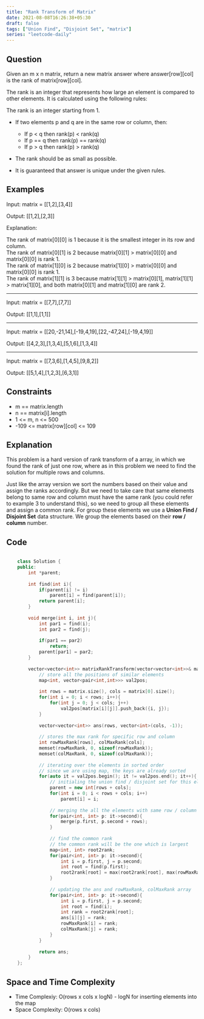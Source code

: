 ```yaml
---
title: "Rank Transform of Matrix"
date: 2021-08-08T16:26:38+05:30
draft: false 
tags: ["Union Find", "Disjoint Set", "matrix"]
series: "leetcode-daily" 
---
```


## Question

Given an m x n matrix, return a new matrix answer where answer[row][col] is the rank of matrix[row][col].

The rank is an integer that represents how large an element is compared to other elements. It is calculated using the following rules:

The rank is an integer starting from 1.

* If two elements p and q are in the same row or column, then:

	* If p < q then rank(p) < rank(q)
	* If p == q then rank(p) == rank(q)
	* If p > q then rank(p) > rank(q)

* The rank should be as small as possible.

* It is guaranteed that answer is unique under the given rules.

## Examples

Input: matrix = [[1,2],[3,4]]

Output: [[1,2],[2,3]]

Explanation:

The rank of matrix[0][0] is 1 because it is the smallest integer in its row and column. <br >
The rank of matrix[0][1] is 2 because matrix[0][1] > matrix[0][0] and matrix[0][0] is rank 1. <br >
The rank of matrix[1][0] is 2 because matrix[1][0] > matrix[0][0] and matrix[0][0] is rank 1. <br >
The rank of matrix[1][1] is 3 because matrix[1][1] > matrix[0][1], matrix[1][1] > matrix[1][0], and both matrix[0][1] and matrix[1][0] are rank 2.

<hr />

Input: matrix = [[7,7],[7,7]]

Output: [[1,1],[1,1]]

<hr />

Input: matrix = [[20,-21,14],[-19,4,19],[22,-47,24],[-19,4,19]]

Output: [[4,2,3],[1,3,4],[5,1,6],[1,3,4]]

<hr />

Input: matrix = [[7,3,6],[1,4,5],[9,8,2]]

Output: [[5,1,4],[1,2,3],[6,3,1]]

## Constraints

* m == matrix.length
* n == matrix[i].length
* 1 <= m, n <= 500
* -109 <= matrix[row][col] <= 109

## Explanation

This problem is a hard version of rank transform of a array, in which we found the rank of just one row, where as in this problem we need to find the solution for multiple rows and columns. 

Just like the array version we sort the numbers based on their value and assign the ranks accordingly. But we need to take care that same elements belong to same row and column must have the same rank (you could refer to example 3 to understand this), so we need to group all these elements and assign a common rank. For group these elements we use a __Union Find / Disjoint Set__ data structure. We group the elements based on their __row / column__ number.

## Code

```cpp

	class Solution {
	public:
		int *parent;
		
		int find(int i){
			if(parent[i] != i)
				parent[i] = find(parent[i]);
			return parent[i];
		}
		
		void merge(int i, int j){
			int par1 = find(i);
			int par2 = find(j);
			
			if(par1 == par2) 
				return;
			parent[par1] = par2;
		}
		
		vector<vector<int>> matrixRankTransform(vector<vector<int>>& matrix) {
			// store all the positions of similar elements
			map<int, vector<pair<int,int>>> val2pos;
			
			int rows = matrix.size(), cols = matrix[0].size();
			for(int i = 0; i < rows; i++){
				for(int j = 0; j < cols; j++)
					val2pos[matrix[i][j]].push_back({i, j});
			}
			
			vector<vector<int>> ans(rows, vector<int>(cols, -1));
			
			// stores the max rank for specific row and column
			int rowMaxRank[rows], colMaxRank[cols];
			memset(rowMaxRank, 0, sizeof(rowMaxRank));
			memset(colMaxRank, 0, sizeof(colMaxRank));
			
			// iterating over the elements in sorted order
			// since we are using map, the keys are already sorted
			for(auto it = val2pos.begin(); it != val2pos.end(); it++){
				// initialing the union find / disjoint set for this element
				parent = new int[rows + cols];
				for(int i = 0; i < rows + cols; i++)
					parent[i] = i;
				
				// merging the all the elements with same row / column
				for(pair<int, int> p: it->second){
					merge(p.first, p.second + rows);
				}
				
				// find the common rank
				// the common rank will be the one which is largest
				map<int, int> root2rank;
				for(pair<int, int> p: it->second){
					int i = p.first, j = p.second;
					int root = find(p.first);
					root2rank[root] = max(root2rank[root], max(rowMaxRank[i], colMaxRank[j]) + 1);
				}
				
				// updating the ans and rowMaxRank, colMaxRank array
				for(pair<int, int> p: it->second){
					int i = p.first, j = p.second;
					int root = find(i);
					int rank = root2rank[root];
					ans[i][j] = rank;
					rowMaxRank[i] = rank;
					colMaxRank[j] = rank;
				}
			}
			
			return ans;
		}
	};

```

## Space and Time Complexity

* Time Complexiy: O(rows x cols x logN) - logN for inserting elements into the map
* Space Complexity: O(rows x cols)